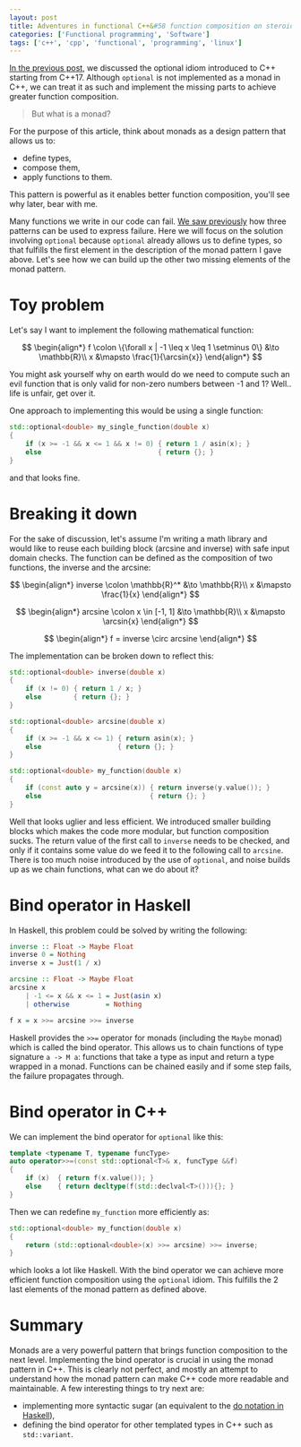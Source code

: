 ```yaml
---
layout: post
title: Adventures in functional C++&#58 function composition on steroids
categories: ['Functional programming', 'Software']
tags: ['c++', 'cpp', 'functional', 'programming', 'linux']
---
```


<script type="text/javascript" async
  src="https://cdn.mathjax.org/mathjax/latest/MathJax.js?config=TeX-MML-AM_CHTML">
</script>

[In the previous post](/functional%20programming/software/2018/01/22/functional-cpp-adventures-optional/), we discussed the optional idiom introduced to C++ starting from C++17.
Although `optional` is not implemented as a monad in C++, we can treat it as such and implement the missing parts to achieve greater function composition.

> But what is a monad?

For the purpose of this article, think about monads as a design pattern that allows us to:

- define types,
- compose them,
- apply functions to them.

This pattern is powerful as it enables better function composition, you'll see why later, bear with me.

Many functions we write in our code can fail.
[We saw previously](/functional%20programming/software/2018/01/22/functional-cpp-adventures-optional/) how three patterns can be used to express failure.
Here we will focus on the solution involving `optional` because `optional` already allows us to define types, so that fulfills the first element in the description of the monad pattern I gave above.
Let's see how we can build up the other two missing elements of the monad pattern.

# Toy problem

Let's say I want to implement the following mathematical function:

$$
\begin{align*}
  f \colon \{\forall x | -1 \leq x \leq 1 \setminus 0\} &\to \mathbb{R}\\
  x &\mapsto \frac{1}{\arcsin{x}}
\end{align*}
$$

You might ask yourself why on earth would do we need to compute such an evil function that is only valid for non-zero numbers between -1 and 1?
Well.. life is unfair, get over it.

One approach to implementing this would be using a single function:

```cpp
std::optional<double> my_single_function(double x)
{
    if (x >= -1 && x <= 1 && x != 0) { return 1 / asin(x); }
    else                             { return {}; }
}
```

and that looks fine.

# Breaking it down

For the sake of discussion, let's assume I'm writing a math library and would like to reuse each building block (arcsine and inverse) with safe input domain checks.
The function can be defined as the composition of two functions, the inverse and the arcsine:

$$
\begin{align*}
  inverse \colon \mathbb{R}^* &\to \mathbb{R}\\
  x &\mapsto \frac{1}{x}
\end{align*}
$$

$$
\begin{align*}
  arcsine \colon x \in [-1, 1] &\to \mathbb{R}\\
  x &\mapsto \arcsin{x}
\end{align*}
$$

$$
\begin{align*}
  f = inverse \circ arcsine
\end{align*}
$$

The implementation can be broken down to reflect this:

```cpp
std::optional<double> inverse(double x)
{
    if (x != 0) { return 1 / x; }
    else        { return {}; }
}

std::optional<double> arcsine(double x)
{
    if (x >= -1 && x <= 1) { return asin(x); }
    else                   { return {}; }
}

std::optional<double> my_function(double x)
{
    if (const auto y = arcsine(x)) { return inverse(y.value()); }
    else                           { return {}; }
}
```

Well that looks uglier and less efficient.
We introduced smaller building blocks which makes the code more modular, but function composition sucks.
The return value of the first call to `inverse` needs to be checked, and only if it contains some value do we feed it to the following call to `arcsine`.
There is too much noise introduced by the use of `optional`, and noise builds up as we chain functions, what can we do about it?

# Bind operator in Haskell

In Haskell, this problem could be solved by writing the following:

```hs
inverse :: Float -> Maybe Float
inverse 0 = Nothing
inverse x = Just(1 / x)

arcsine :: Float -> Maybe Float
arcsine x
    | -1 <= x && x <= 1 = Just(asin x)
    | otherwise         = Nothing

f x = x >>= arcsine >>= inverse
```

Haskell provides the `>>=` operator for monads (including the `Maybe` monad) which is called the bind operator.
This allows us to chain functions of type signature `a -> M a`: functions that take a type as input and return a type wrapped in a monad.
Functions can be chained easily and if some step fails, the failure propagates through.

# Bind operator in C++

We can implement the bind operator for `optional` like this:

```cpp
template <typename T, typename funcType>
auto operator>>=(const std::optional<T>& x, funcType &&f)
{
    if (x)  { return f(x.value()); }
    else    { return decltype(f(std::declval<T>())){}; }
}
```

Then we can redefine `my_function` more efficiently as:

```cpp
std::optional<double> my_function(double x)
{
    return (std::optional<double>(x) >>= arcsine) >>= inverse;
}
```

which looks a lot like Haskell.
With the bind operator we can achieve more efficient function composition using the `optional` idiom.
This fulfills the 2 last elements of the monad pattern as defined above.

# Summary

Monads are a very powerful pattern that brings function composition to the next level.
Implementing the bind operator is crucial in using the monad pattern in C++.
This is clearly not perfect, and mostly an attempt to understand how the monad pattern can make C++ code more readable and maintainable.
A few interesting things to try next are:

- implementing more syntactic sugar (an equivalent to the [do notation in Haskell](https://en.wikibooks.org/wiki/Haskell/do_notation)),
- defining the bind operator for other templated types in C++ such as `std::variant`.
